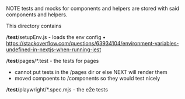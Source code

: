 NOTE tests and mocks for components and helpers are stored with said components and helpers. 

This directory contains 

/__test__/setupEnv.js - loads the env config
   • https://stackoverflow.com/questions/63934104/environment-variables-undefined-in-nextjs-when-running-jest

/__test__/pages/*.test  - the tests for pages
  - cannot put tests in the /pages dir or else NEXT will render them
  - moved compoents to /components so they would test nicely

/__test__/playwright/*.spec.mjs  - the e2e tests
